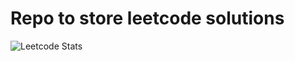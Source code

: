 # Repo to store leetcode solutions

![Leetcode Stats](https://leetcard.jacoblin.cool/whysobluebunny)